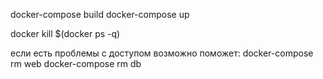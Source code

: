 docker-compose build
docker-compose up

docker kill $(docker ps -q)

если есть проблемы с доступом возможно поможет:
docker-compose rm web
docker-compose rm db